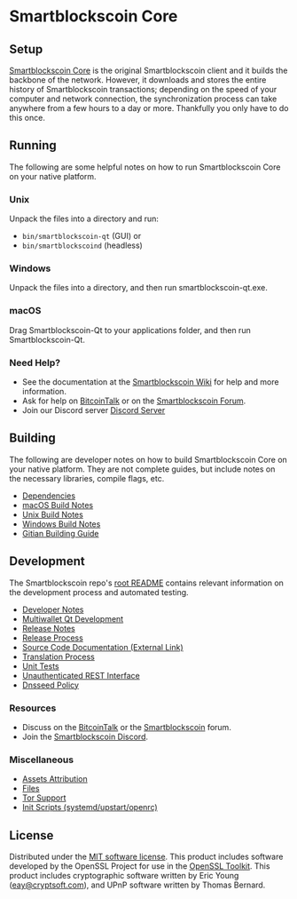 Smartblockscoin Core
=============

Setup
---------------------
[Smartblockscoin Core](http://smartblockscoin.org/wallet) is the original Smartblockscoin client and it builds the backbone of the network. However, it downloads and stores the entire history of Smartblockscoin transactions; depending on the speed of your computer and network connection, the synchronization process can take anywhere from a few hours to a day or more. Thankfully you only have to do this once.

Running
---------------------
The following are some helpful notes on how to run Smartblockscoin Core on your native platform.

### Unix

Unpack the files into a directory and run:

- `bin/smartblockscoin-qt` (GUI) or
- `bin/smartblockscoind` (headless)

### Windows

Unpack the files into a directory, and then run smartblockscoin-qt.exe.

### macOS

Drag Smartblockscoin-Qt to your applications folder, and then run Smartblockscoin-Qt.

### Need Help?

* See the documentation at the [Smartblockscoin Wiki](https://github.com/Smartblockscoin-Project/Smartblockscoin/wiki)
for help and more information.
* Ask for help on [BitcoinTalk](https://bitcointalk.org/index.php?topic=1262920.0) or on the [Smartblockscoin Forum](http://forum.smartblockscoin.org/).
* Join our Discord server [Discord Server](https://discord.smartblockscoin.org)

Building
---------------------
The following are developer notes on how to build Smartblockscoin Core on your native platform. They are not complete guides, but include notes on the necessary libraries, compile flags, etc.

- [Dependencies](dependencies.md)
- [macOS Build Notes](build-osx.md)
- [Unix Build Notes](build-unix.md)
- [Windows Build Notes](build-windows.md)
- [Gitian Building Guide](gitian-building.md)

Development
---------------------
The Smartblockscoin repo's [root README](/README.md) contains relevant information on the development process and automated testing.

- [Developer Notes](developer-notes.md)
- [Multiwallet Qt Development](multiwallet-qt.md)
- [Release Notes](release-notes.md)
- [Release Process](release-process.md)
- [Source Code Documentation (External Link)](https://www.fuzzbawls.pw/smartblockscoin/doxygen/)
- [Translation Process](translation_process.md)
- [Unit Tests](unit-tests.md)
- [Unauthenticated REST Interface](REST-interface.md)
- [Dnsseed Policy](dnsseed-policy.md)

### Resources
* Discuss on the [BitcoinTalk](https://bitcointalk.org/index.php?topic=1262920.0) or the [Smartblockscoin](http://forum.smartblockscoin.org/) forum.
* Join the [Smartblockscoin Discord](https://discord.smartblockscoin.org).

### Miscellaneous
- [Assets Attribution](assets-attribution.md)
- [Files](files.md)
- [Tor Support](tor.md)
- [Init Scripts (systemd/upstart/openrc)](init.md)

License
---------------------
Distributed under the [MIT software license](/COPYING).
This product includes software developed by the OpenSSL Project for use in the [OpenSSL Toolkit](https://www.openssl.org/). This product includes
cryptographic software written by Eric Young ([eay@cryptsoft.com](mailto:eay@cryptsoft.com)), and UPnP software written by Thomas Bernard.

